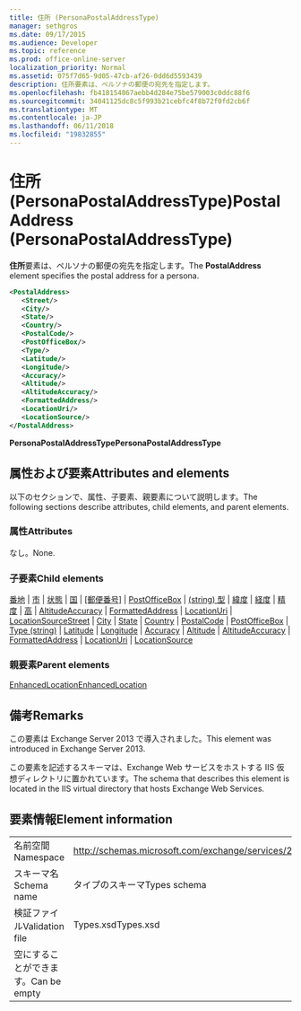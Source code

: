 ```yaml
---
title: 住所 (PersonaPostalAddressType)
manager: sethgros
ms.date: 09/17/2015
ms.audience: Developer
ms.topic: reference
ms.prod: office-online-server
localization_priority: Normal
ms.assetid: 075f7d65-9d05-47cb-af26-0dd6d5593439
description: 住所要素は、ペルソナの郵便の宛先を指定します。
ms.openlocfilehash: fb418154867aebb4d284e75be579003c0ddc88f6
ms.sourcegitcommit: 34041125dc8c5f993b21cebfc4f8b72f0fd2cb6f
ms.translationtype: MT
ms.contentlocale: ja-JP
ms.lasthandoff: 06/11/2018
ms.locfileid: "19832855"
---
```

# <a name="postaladdress-personapostaladdresstype"></a><span data-ttu-id="05059-103">住所 (PersonaPostalAddressType)</span><span class="sxs-lookup"><span data-stu-id="05059-103">PostalAddress (PersonaPostalAddressType)</span></span>

<span data-ttu-id="05059-104">**住所**要素は、ペルソナの郵便の宛先を指定します。</span><span class="sxs-lookup"><span data-stu-id="05059-104">The **PostalAddress** element specifies the postal address for a persona.</span></span> 
  
```XML
<PostalAddress>
   <Street/>
   <City/>
   <State/>
   <Country/>
   <PostalCode/>
   <PostOfficeBox/>
   <Type/>
   <Latitude/>
   <Longitude/>
   <Accuracy/>
   <Altitude/>
   <AltitudeAccuracy/>
   <FormattedAddress/>
   <LocationUri/>
   <LocationSource/>
</PostalAddress>
```

 <span data-ttu-id="05059-105">**PersonaPostalAddressType**</span><span class="sxs-lookup"><span data-stu-id="05059-105">**PersonaPostalAddressType**</span></span>
## <a name="attributes-and-elements"></a><span data-ttu-id="05059-106">属性および要素</span><span class="sxs-lookup"><span data-stu-id="05059-106">Attributes and elements</span></span>

<span data-ttu-id="05059-107">以下のセクションで、属性、子要素、親要素について説明します。</span><span class="sxs-lookup"><span data-stu-id="05059-107">The following sections describe attributes, child elements, and parent elements.</span></span>
  
### <a name="attributes"></a><span data-ttu-id="05059-108">属性</span><span class="sxs-lookup"><span data-stu-id="05059-108">Attributes</span></span>

<span data-ttu-id="05059-109">なし。</span><span class="sxs-lookup"><span data-stu-id="05059-109">None.</span></span>
  
### <a name="child-elements"></a><span data-ttu-id="05059-110">子要素</span><span class="sxs-lookup"><span data-stu-id="05059-110">Child elements</span></span>

<span data-ttu-id="05059-111">[番地](street.md) | [市](city.md) | [状態](state-ex15websvcsotherref.md) | [国](country.md) | [[郵便番号]](postalcode.md) | [PostOfficeBox](postofficebox.md) | [(string) 型](type-string.md) | [緯度](latitude.md) |  [経度](longitude.md) | [精度](accuracy.md) | [高](altitude.md) | [AltitudeAccuracy](altitudeaccuracy.md) | [FormattedAddress](formattedaddress.md) | [LocationUri](locationuri.md) | [LocationSource](locationsource.md)</span><span class="sxs-lookup"><span data-stu-id="05059-111">[Street](street.md) | [City](city.md) | [State](state-ex15websvcsotherref.md) | [Country](country.md) | [PostalCode](postalcode.md) | [PostOfficeBox](postofficebox.md) | [Type (string)](type-string.md) | [Latitude](latitude.md) | [Longitude](longitude.md) | [Accuracy](accuracy.md) | [Altitude](altitude.md) | [AltitudeAccuracy](altitudeaccuracy.md) | [FormattedAddress](formattedaddress.md) | [LocationUri](locationuri.md) | [LocationSource](locationsource.md)</span></span>
  
### <a name="parent-elements"></a><span data-ttu-id="05059-112">親要素</span><span class="sxs-lookup"><span data-stu-id="05059-112">Parent elements</span></span>

[<span data-ttu-id="05059-113">EnhancedLocation</span><span class="sxs-lookup"><span data-stu-id="05059-113">EnhancedLocation</span></span>](enhancedlocation.md)
  
## <a name="remarks"></a><span data-ttu-id="05059-114">備考</span><span class="sxs-lookup"><span data-stu-id="05059-114">Remarks</span></span>

<span data-ttu-id="05059-115">この要素は Exchange Server 2013 で導入されました。</span><span class="sxs-lookup"><span data-stu-id="05059-115">This element was introduced in Exchange Server 2013.</span></span>
  
<span data-ttu-id="05059-116">この要素を記述するスキーマは、Exchange Web サービスをホストする IIS 仮想ディレクトリに置かれています。</span><span class="sxs-lookup"><span data-stu-id="05059-116">The schema that describes this element is located in the IIS virtual directory that hosts Exchange Web Services.</span></span>
  
## <a name="element-information"></a><span data-ttu-id="05059-117">要素情報</span><span class="sxs-lookup"><span data-stu-id="05059-117">Element information</span></span>

|||
|:-----|:-----|
|<span data-ttu-id="05059-118">名前空間</span><span class="sxs-lookup"><span data-stu-id="05059-118">Namespace</span></span>  <br/> |http://schemas.microsoft.com/exchange/services/2006/types  <br/> |
|<span data-ttu-id="05059-119">スキーマ名</span><span class="sxs-lookup"><span data-stu-id="05059-119">Schema name</span></span>  <br/> |<span data-ttu-id="05059-120">タイプのスキーマ</span><span class="sxs-lookup"><span data-stu-id="05059-120">Types schema</span></span>  <br/> |
|<span data-ttu-id="05059-121">検証ファイル</span><span class="sxs-lookup"><span data-stu-id="05059-121">Validation file</span></span>  <br/> |<span data-ttu-id="05059-122">Types.xsd</span><span class="sxs-lookup"><span data-stu-id="05059-122">Types.xsd</span></span>  <br/> |
|<span data-ttu-id="05059-123">空にすることができます。</span><span class="sxs-lookup"><span data-stu-id="05059-123">Can be empty</span></span>  <br/> ||
   

